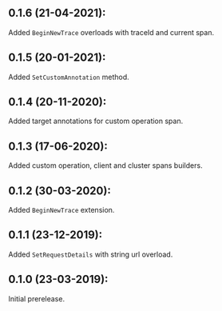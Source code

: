 ## 0.1.6 (21-04-2021):

Added `BeginNewTrace` overloads with traceId and current span.

## 0.1.5 (20-01-2021):

Added `SetCustomAnnotation` method.

## 0.1.4 (20-11-2020):

Added target annotations for custom operation span.

## 0.1.3 (17-06-2020):

Added custom operation, client and cluster spans builders.

## 0.1.2 (30-03-2020):

Added `BeginNewTrace` extension.


## 0.1.1 (23-12-2019):

Added `SetRequestDetails` with string url overload.

## 0.1.0 (23-03-2019): 

Initial prerelease.